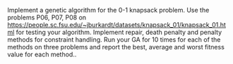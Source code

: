 Implement a genetic algorithm for the 0-1 knapsack problem. Use the problems P06, P07, P08 on  https://people.sc.fsu.edu/~jburkardt/datasets/knapsack_01/knapsack_01.html for testing your algorithm. Implement repair, death penalty and penalty methods for constraint handling. Run your GA for 10 times for each of the methods on three problems and report the best, average and worst fitness value for each method..

